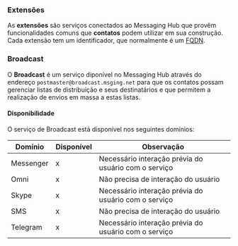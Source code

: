 ### Extensões

As **extensões** são serviços conectados ao Messaging Hub que provêm funcionalidades comuns que **contatos** podem utilizar em sua construção. Cada extensão tem um identificador, que normalmente é um [FQDN](https://pt.wikipedia.org/wiki/FQDN).

### Broadcast

O **Broadcast** é um serviço diponível no Messaging Hub através do endereço `postmaster@broadcast.msging.net` para que os contatos possam gerenciar listas de distribuição e seus destinatários e que permitem a realização de envios em massa a estas listas.

#### Disponibilidade

O serviço de Broadcast está disponível nos seguintes domínios:

|Domínio    |Disponível |Observação                                             |
|---	    |---	    |---                                                    |
|Messenger  |x          |Necessário interação prévia do usuário com o serviço   |
|Omni       |x          |Não precisa de interação do usuário                    |
|Skype      |x          |Necessário interação prévia do usuário com o serviço   |
|SMS        |x          |Não precisa de interação do usuário                    |
|Telegram   |x          |Necessário interação prévia do usuário com o serviço   |
